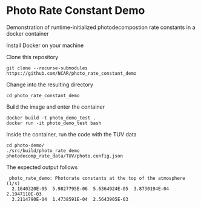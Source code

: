# Photo Rate Constant Demo

Demonstration of runtime-initialized photodecompostion rate constants in a docker container

Install Docker on your machine

Clone this repository 

```
git clone --recurse-submodules https://github.com/NCAR/photo_rate_constant_demo
```

Change into the resulting directory 

```
cd photo_rate_constant_demo
```

Build the image and enter the container
```
docker build -t photo_demo_test .
docker run -it photo_demo_test bash
```

Inside the container, run the code with the TUV data
```
cd photo-demo/
./src/build/photo_rate_demo photodecomp_rate_data/TUV/photo.config.json
```

The expected output follows
```
 photo_rate_demo: Photorate constants at the top of the atmosphere (1/s)
  2.1640320E-05  5.9827795E-06  5.6364924E-05  3.8730194E-04  2.1947110E-03
  3.2114790E-04  1.4738591E-04  2.5643905E-03
```
